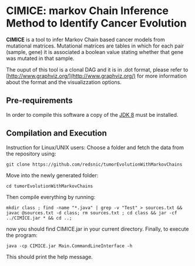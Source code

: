 # CIMICE: markov Chain Inference Method to Identify Cancer Evolution

**CIMICE** is a tool to infer Markov Chain based cancer models from mutational matrices.
Mutational matrices are tables in which for each pair (sample, gene) 
it is associated a boolean value stating whether that gene was mutated in that sample.

The ouput of this tool is a clonal DAG and it is in .dot format, please refer to [http://www.graphviz.org/](http://www.graphviz.org/) for more information about the format and the visualizzation options.

## Pre-requirements

In order to compile this software a copy of the [JDK 8](http://www.oracle.com/technetwork/java/javase/downloads/jdk8-downloads-2133151.html) must be installed. 

## Compilation and Execution

Instruction for Linux/UNIX users:
Choose a folder and fetch the data from the repository using: 

```
git clone https://github.com/redsnic/tumorEvolutionWithMarkovChains
```

Move into the newly generated folder:

```
cd tumorEvolutionWithMarkovChains
```

Then compile everything by running:

```
mkdir class ; find -name "*.java" | grep -v "Test" > sources.txt && javac @sources.txt -d class; rm sources.txt ; cd class && jar -cf ../CIMICE.jar * && cd ..;
```

now you should find CIMICE.jar in your current directory. Finally, to execute the program:

```
java -cp CIMICE.jar Main.CommandLineInterface -h
```

This should print the help message.


